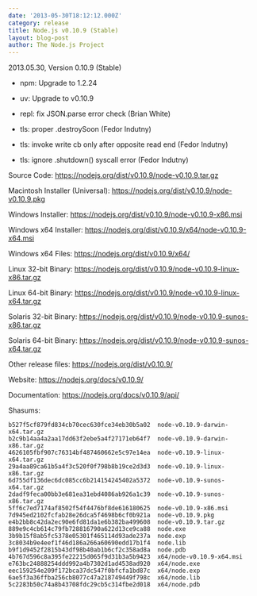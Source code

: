 ```yaml
---
date: '2013-05-30T18:12:12.000Z'
category: release
title: Node.js v0.10.9 (Stable)
layout: blog-post
author: The Node.js Project
---
```


2013.05.30, Version 0.10.9 (Stable)

- npm: Upgrade to 1.2.24

- uv: Upgrade to v0.10.9

- repl: fix JSON.parse error check (Brian White)

- tls: proper .destroySoon (Fedor Indutny)

- tls: invoke write cb only after opposite read end (Fedor Indutny)

- tls: ignore .shutdown() syscall error (Fedor Indutny)

Source Code: https://nodejs.org/dist/v0.10.9/node-v0.10.9.tar.gz

Macintosh Installer (Universal): https://nodejs.org/dist/v0.10.9/node-v0.10.9.pkg

Windows Installer: https://nodejs.org/dist/v0.10.9/node-v0.10.9-x86.msi

Windows x64 Installer: https://nodejs.org/dist/v0.10.9/x64/node-v0.10.9-x64.msi

Windows x64 Files: https://nodejs.org/dist/v0.10.9/x64/

Linux 32-bit Binary: https://nodejs.org/dist/v0.10.9/node-v0.10.9-linux-x86.tar.gz

Linux 64-bit Binary: https://nodejs.org/dist/v0.10.9/node-v0.10.9-linux-x64.tar.gz

Solaris 32-bit Binary: https://nodejs.org/dist/v0.10.9/node-v0.10.9-sunos-x86.tar.gz

Solaris 64-bit Binary: https://nodejs.org/dist/v0.10.9/node-v0.10.9-sunos-x64.tar.gz

Other release files: https://nodejs.org/dist/v0.10.9/

Website: https://nodejs.org/docs/v0.10.9/

Documentation: https://nodejs.org/docs/v0.10.9/api/

Shasums:

```
b527f5cf879fd834cb70cec630fce34eb30b5a02  node-v0.10.9-darwin-x64.tar.gz
b2c9b14aa4a2aa17dd63f2ebe5a4f27171eb64f7  node-v0.10.9-darwin-x86.tar.gz
4626105fbf907c76314bf487460662e5c97e14ea  node-v0.10.9-linux-x64.tar.gz
29a4aa89ca61b5a4f3c520f0f798b8b19ce2d3d3  node-v0.10.9-linux-x86.tar.gz
6d755df136dec6dc085cc6b214154245402a5372  node-v0.10.9-sunos-x64.tar.gz
2dadf9feca00bb3e681ea31ebd4086ab926a1c39  node-v0.10.9-sunos-x86.tar.gz
5ff6c7ed7174af8502f54f4476bf8de616180625  node-v0.10.9-x86.msi
7d945ed2102fcfab28e26dca5f4698b6cf0b921a  node-v0.10.9.pkg
e4b2bb8c42da2ec90e6fd81da1e6b382ba499608  node-v0.10.9.tar.gz
889e9c4cb614c79fb728816790a622d13ce9ca88  node.exe
3b9b15f8ab5fc5378e05301f465114d93ade237a  node.exp
3c8034b9e4eef1f46d186a266a60690edd17b1f4  node.lib
b9f1d9452f2815b43df98b40ab1b6cf2c358ad8a  node.pdb
4b767d596c8a395fe22215d065f9d31b3a5b9423  x64/node-v0.10.9-x64.msi
e763bc24888254ddd992a4b7302d1ad4538ad920  x64/node.exe
eec159254e209f172bca37dc547f0bfcfa1bd87c  x64/node.exp
6ae5f3a36ffba256cb8077c47a218749449f798c  x64/node.lib
5c2283b50c74a8b43708fdc29cb5c314fbe2d018  x64/node.pdb
```
